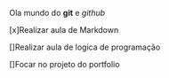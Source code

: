 Ola mundo do **git** e *github*

[x]Realizar aula de Markdown

[]Realizar aula de logica de programação

[]Focar no projeto do portfolio
